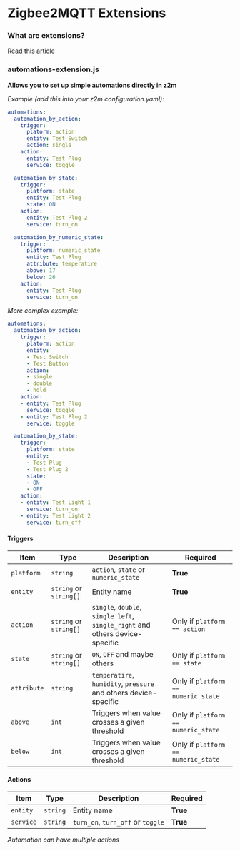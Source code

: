 # Zigbee2MQTT Extensions

### What are extensions?

[Read this article](https://www.zigbee2mqtt.io/advanced/more/user_extensions.html)

### automations-extension.js

**Allows you to set up simple automations directly in z2m**

_Example (add this into your z2m configuration.yaml):_

```yaml
automations:
  automation_by_action:
    trigger:
      platorm: action
      entity: Test Switch
      action: single
    action:
      entity: Test Plug
      service: toggle

  automation_by_state:
    trigger:
      platform: state
      entity: Test Plug
      state: ON
    action:
      entity: Test Plug 2
      service: turn_on

  automation_by_numeric_state:
    trigger:
      platform: numeric_state
      entity: Test Plug
      attribute: temperatire
      above: 17
      below: 26
    action:
      entity: Test Plug
      service: turn_on
```

_More complex example:_

```yaml
automations:
  automation_by_action:
    trigger:
      platorm: action
      entity:
      - Test Switch
      - Test Button
      action:
      - single
      - double
      - hold
    action:
    - entity: Test Plug
      service: toggle
    - entity: Test Plug 2
      service: toggle

  automation_by_state:
    trigger:
      platform: state
      entity:
      - Test Plug
      - Test Plug 2
      state:
      - ON
      - OFF
    action:
    - entity: Test Light 1
      service: turn_on
    - entity: Test Light 2
      service: turn_off
```

#### Triggers

| Item        | Type                   | Description                                                                  | Required                             |
|-------------|------------------------|------------------------------------------------------------------------------|--------------------------------------|
| `platform`  | `string`               | `action`, `state` or `numeric_state`                                         | **True**                             |
| `entity`    | `string` or `string[]` | Entity name                                                                  | **True**                             |
| `action`    | `string` or `string[]` | `single`, `double`, `single_left`, `single_right` and others device-specific | Only if `platform == action`         |
| `state`     | `string` or `string[]` | `ON`, `OFF` and maybe others                                                 | Only if `platform == state`          |
| `attribute` | `string`               | `temperatire`, `humidity`, `pressure` and others device-specific             | Only if `platform == numeric_state`  |
| `above`     | `int`                  | Triggers when value crosses a given threshold                                | Only if `platform == numeric_state`  |
| `below`     | `int`                  | Triggers when value crosses a given threshold                                | Only if `platform == numeric_state`  |

#### Actions

| Item     | Type       | Description                       | Required |
|----------|------------|-----------------------------------|----------|
| `entity` | `string`   | Entity name                       | **True** |
| `service` | `string`  | `turn_on`, `turn_off` or `toggle` | **True** |

_Automation can have multiple actions_
